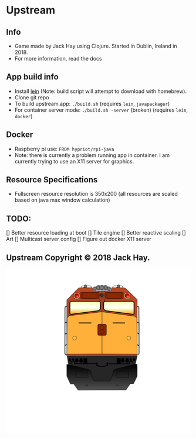 # Upstream

## Info
- Game made by Jack Hay using Clojure. Started in Dublin, Ireland in 2018.
- For more information, read the docs

## App build info
- Install [lein](https://leiningen.org/#install)  (Note: build script will attempt to download with homebrew).
- Clone git repo
- To build upstream.app: ``` ./build.sh ``` (requires ``` lein ```, ``` javapackager ```)
- For container server mode: ``` ./build.sh -server ``` (broken) (requires ``` lein ```, ``` docker ```)

## Docker
- Raspberry pi use: ``` FROM hypriot/rpi-java ```
- Note: there is currently a problem running app in container.  I am currently trying to use an X11 server for graphics.

## Resource Specifications
- Fullscreen resource resolution is 350x200 (all resources are scaled based on java max window calculation)

## TODO:
[] Better resource loading at boot
[] Tile engine
[] Better reactive scaling
[] Art
[] Multicast server config
[] Figure out docker X11 server

## Upstream Copyright © 2018 Jack Hay.
![HAY](https://github.com/jackHay22/upstream/blob/master/resources/app/company_logo.png)
